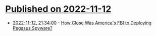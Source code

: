 # [Published on 2022-11-12](index.md)

* [2022-11-12, 21:34:00](https://news.slashdot.org/story/22/11/12/1950210/how-close-was-americas-fbi-to-deploying-pegasus-spyware?utm_source=rss1.0mainlinkanon&utm_medium=feed) - [How Close Was America's FBI to Deploying Pegasus Spyware?](https://news.slashdot.org/story/22/11/12/1950210/how-close-was-americas-fbi-to-deploying-pegasus-spyware?utm_source=rss1.0mainlinkanon&utm_medium=feed)

